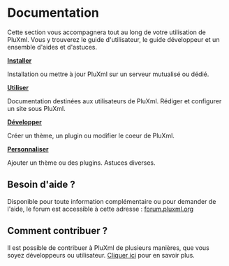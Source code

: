 # Documentation

Cette section vous accompagnera tout au long de votre utilisation de PluXml. Vous y trouverez le guide d'utilisateur, le guide développeur et un ensemble d'aides et d'astuces.

__[Installer](installer/installation.md)__

Installation ou mettre à jour PluXml sur un serveur mutualisé ou dédié.

__[Utiliser](utiliser/utilisation.md)__

Documentation destinées aux utilisateurs de PluXml. Rédiger et configurer un site sous PluXml.

__[Développer](developper/developpement.md)__

Créer un thème, un plugin ou modifier le coeur de PluXml.

__[Personnaliser](personnaliser/personnalisation.md)__

Ajouter un thème ou des plugins. Astuces diverses.

## Besoin d'aide ?
Disponible pour toute information complémentaire ou pour demander de l'aide, le forum est accessible à cette adresse :  [forum.pluxml.org](https://forum.pluxml.org)

## Comment contribuer ?

Il est possible de contribuer à PluXml de plusieurs manières, que vous soyez développeurs ou utilisateur. [Cliquer ici](contribuer/contribuer/) pour en savoir plus.
